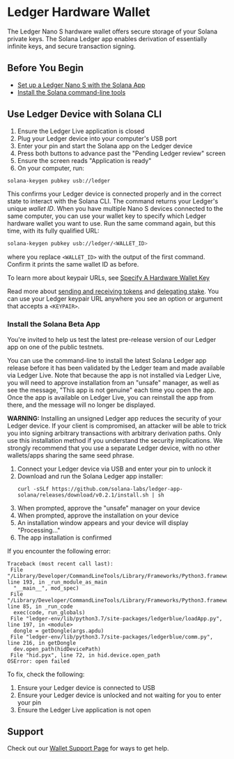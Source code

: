 # Ledger Hardware Wallet

The Ledger Nano S hardware wallet offers secure storage of your Solana private
keys. The Solana Ledger app enables derivation of essentially infinite keys, and
secure transaction signing.

## Before You Begin

- [Set up a Ledger Nano S with the Solana App](../wallet-guide/ledger-live.md)
- [Install the Solana command-line tools](../cli/install-solana-cli-tools.md)

## Use Ledger Device with Solana CLI

1. Ensure the Ledger Live application is closed
2. Plug your Ledger device into your computer's USB port
3. Enter your pin and start the Solana app on the Ledger device
4. Press both buttons to advance past the "Pending Ledger review" screen
5. Ensure the screen reads "Application is ready"
6. On your computer, run:

```bash
solana-keygen pubkey usb://ledger
```

This confirms your Ledger device is connected properly and in the correct state
to interact with the Solana CLI. The command returns your Ledger's unique
*wallet ID*. When you have multiple Nano S devices connected to the same
computer, you can use your wallet key to specify which Ledger hardware wallet
you want to use. Run the same command again, but this time, with its fully
qualified URL:

```bash
solana-keygen pubkey usb://ledger/<WALLET_ID>
```

where you replace `<WALLET_ID>` with the output of the first command.
Confirm it prints the same wallet ID as before.

To learn more about keypair URLs, see
[Specify A Hardware Wallet Key](README.md#specify-a-hardware-wallet-key)

Read more about [sending and receiving tokens](../cli/transfer-tokens.md) and
[delegating stake](../cli/delegate-stake.md). You can use your Ledger keypair URL
anywhere you see an option or argument that accepts a `<KEYPAIR>`.

### Install the Solana Beta App

You're invited to help us test the latest pre-release version of our Ledger app
on one of the public testnets.

You can use the command-line to install the latest Solana Ledger app release before it has been validated by
the Ledger team and made available via Ledger Live.  Note that because the app
is not installed via Ledger Live, you will need to approve installation from an
"unsafe" manager, as well as see the message, "This app is not genuine" each
time you open the app. Once the app is available on Ledger Live, you can
reinstall the app from there, and the message will no longer be displayed.

**WARNING:** Installing an unsigned Ledger app reduces the security of your Ledger device.
If your client is compromised, an attacker will be able to trick you into signing arbitrary
transactions with arbitrary derivation paths. Only use this installation method if you understand
the security implications. We strongly recommend that you use a separate
Ledger device, with no other wallets/apps sharing the same seed phrase.

1. Connect your Ledger device via USB and enter your pin to unlock it
2. Download and run the Solana Ledger app installer:
   ```text
   curl -sSLf https://github.com/solana-labs/ledger-app-solana/releases/download/v0.2.1/install.sh | sh
   ```
3. When prompted, approve the "unsafe" manager on your device
4. When prompted, approve the installation on your device
5. An installation window appears and your device will display "Processing..."
6. The app installation is confirmed

If you encounter the following error:

```text
Traceback (most recent call last):
 File "/Library/Developer/CommandLineTools/Library/Frameworks/Python3.framework/Versions/3.7/lib/python3.7/runpy.py", line 193, in _run_module_as_main
  "__main__", mod_spec)
 File "/Library/Developer/CommandLineTools/Library/Frameworks/Python3.framework/Versions/3.7/lib/python3.7/runpy.py", line 85, in _run_code
  exec(code, run_globals)
 File "ledger-env/lib/python3.7/site-packages/ledgerblue/loadApp.py", line 197, in <module>
  dongle = getDongle(args.apdu)
 File "ledger-env/lib/python3.7/site-packages/ledgerblue/comm.py", line 216, in getDongle
  dev.open_path(hidDevicePath)
 File "hid.pyx", line 72, in hid.device.open_path
OSError: open failed
```

To fix, check the following:

1. Ensure your Ledger device is connected to USB
2. Ensure your Ledger device is unlocked and not waiting for you to enter your pin
3. Ensure the Ledger Live application is not open

## Support

Check out our [Wallet Support Page](../wallet-guide/support.md) for ways to get help.

